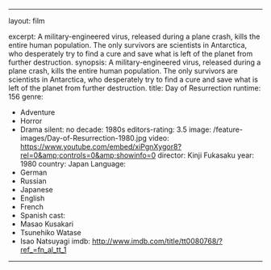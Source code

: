 ---

layout: film

excerpt: A military-engineered virus, released during a plane crash, kills the entire human population. The only survivors are scientists in Antarctica, who desperately try to find a cure and save what is left of the planet from further destruction.
synopsis: A military-engineered virus, released during a plane crash, kills the entire human population. The only survivors are scientists in Antarctica, who desperately try to find a cure and save what is left of the planet from further destruction.
title: Day of Resurrection
runtime: 156
genre: 
- Adventure
- Horror 
- Drama
silent: no
decade: 1980s
editors-rating: 3.5
image:  /feature-images/Day-of-Resurrection-1980.jpg
video: https://www.youtube.com/embed/xiPgnXygor8?rel=0&amp;controls=0&amp;showinfo=0
director: Kinji Fukasaku
year: 1980
country: Japan
Language: 
- German 
- Russian 
- Japanese 
- English 
- French 
- Spanish
cast:
- Masao Kusakari
- Tsunehiko Watase
- Isao Natsuyagi
imdb: http://www.imdb.com/title/tt0080768/?ref_=fn_al_tt_1

--- 